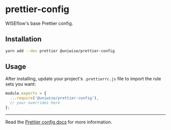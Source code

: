 # prettier-config

WISEflow's base Prettier config.

## Installation

```sh
yarn add --dev prettier @uniwise/prettier-config
```

## Usage

After installing, update your project's `.prettierrc.js` file to import the rule sets you want:

```js
module.exports = {
  ...require('@uniwise/prettier-config'),
  // your overrides here
};
```

---

Read the [Prettier config docs](https://prettier.io) for more information.

